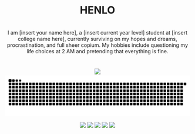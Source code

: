 <h1 align = "center"><b>HENLO</b></h1>
<p align = "center"><br>
I am [insert your name here], a [insert current year level] student at [insert college name here], currently surviving on my hopes and dreams, procrastination, and full sheer copium. My hobbies include questioning my life choices at 2 AM and pretending that everything is fine.
</p>
<h1 align="center"><b></b></h1>

<p align="center">
  <img src="https://github.com/user-attachments/assets/5529ac47-482f-43a4-8476-744b58993034" width="69%">

  <picture>
    <source media="(prefers-color-scheme: dark)" srcset="https://raw.githubusercontent.com/aaronjacalan/aaronjacalan/output/github-snake-dark.svg" />
    <source media="(prefers-color-scheme: light)" srcset="https://raw.githubusercontent.com/aaronjacalan/aaronjacalan/output/github-snake.svg" />
    <img alt="GitHub activity graph" src="https://raw.githubusercontent.com/aaronjacalan/aaronjacalan/output/github-snake.svg" />
  </picture>
</p>

<p align="center">
  <img src="https://img.shields.io/badge/Javascript-black?style=for-the-badge&logo=javascript&logoColor=F0DB4F" height="32">
  <img src="https://img.shields.io/badge/C++-black?style=for-the-badge&logo=c%2B%2B&logoColor=00599C" height="32">
  <img src="https://img.shields.io/badge/HTML5-black?style=for-the-badge&logo=html5&logoColor=E34F26" height="32">
  <img src="https://img.shields.io/badge/VSCode-black?style=for-the-badge&logo=visual%20studio%20code&logoColor=0078d7" height="32">
  <img src="https://img.shields.io/badge/Git-black?style=for-the-badge&logo=git&logoColor=F05032" height="32">
</p>
